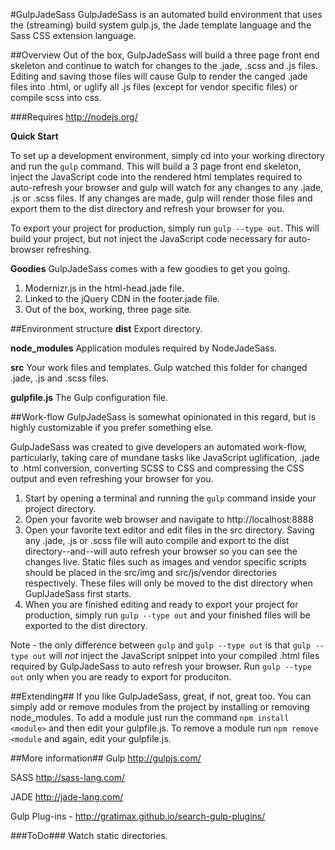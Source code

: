 #GulpJadeSass
GulpJadeSass is an automated build environment that uses the (streaming) build system gulp.js, the Jade template language and the Sass CSS extension language.

##Overview
Out of the box, GulpJadeSass will build a three page front end skeleton and continue to watch for changes to the .jade, .scss and .js files. Editing and saving those files will cause Gulp to render the canged .jade files into .html, or uglify all .js files (except for vendor specific files) or compile scss into css.

###Requires
http://nodejs.org/

**Quick Start**

To set up a development environment, simply cd into your working directory and run the `gulp` command. This will build a 3 page front end skeleton, inject the JavaScript code into the rendered html templates required to auto-refresh your browser and gulp will watch for any changes to any .jade, .js or .scss files. If any changes are made, gulp will render those files and export them to the dist directory and refresh your browser for you.

To export your project for production, simply run `gulp --type out`. This will build your project, but not inject the JavaScript code necessary for auto-browser refreshing.

**Goodies**
GulpJadeSass comes with a few goodies to get you going.

1. Modernizr.js in the html-head.jade file.
2. Linked to the jQuery CDN in the footer.jade file.
3. Out of the box, working, three page site.

##Environment structure
**dist**            Export directory.

**node_modules**    Application modules required by NodeJadeSass.

**src**             Your work files and templates. Gulp watched this folder for changed .jade, .js and .scss files.

**gulpfile.js**     The Gulp configuration file.

##Work-flow
GulpJadeSass is somewhat opinionated in this regard, but is highly customizable if you prefer something else.

GulpJadeSass was created to give developers an automated work-flow, particularly, taking care of mundane tasks like JavaScript uglification, .jade to .html conversion, converting SCSS to CSS and compressing the CSS output and even refreshing your browser for you.


1. Start by opening a terminal and running the `gulp` command inside your project directory.
2. Open your favorite web browser and navigate to http://localhost:8888
3. Open your favorite text editor and edit files in the src directory. Saving any .jade, .js or .scss file will auto compile and export to the dist directory--and--will auto refresh your browser so you can see the changes live. Static files such as images and vendor specific scripts should be placed in the src/img and src/js/vendor directories respectively. These files will only be moved to the dist directory when GuplJadeSass first starts.
4. When you are finished editing and ready to export your project for production, simply run `gulp --type out` and your finished files will be exported to the dist directory.

Note - the only difference between `gulp` and `gulp --type out` is that `gulp --type out` will *not* inject the JavaScript snippet into your compiled .html files required by GulpJadeSass to auto refresh your browser. Run `gulp --type out` only when you are ready to export for produciton.

##Extending##
If you like GulpJadeSass, great, if not, great too. You can simply add or remove modules from the project by installing or removing node_modules. To add a module just run the command `npm install <module>` and then edit your gulpfile.js. To remove a module run `npm remove <module` and again, edit your gulpfile.js.

##More information##
Gulp http://gulpjs.com/

SASS http://sass-lang.com/

JADE http://jade-lang.com/

Gulp Plug-ins - http://gratimax.github.io/search-gulp-plugins/

###ToDo###
Watch static directories.
